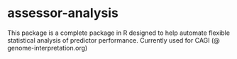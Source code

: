 # assessor-analysis
This package is a complete package in R designed to help automate flexible statistical analysis of predictor performance. Currently used for CAGI (@ genome-interpretation.org)
